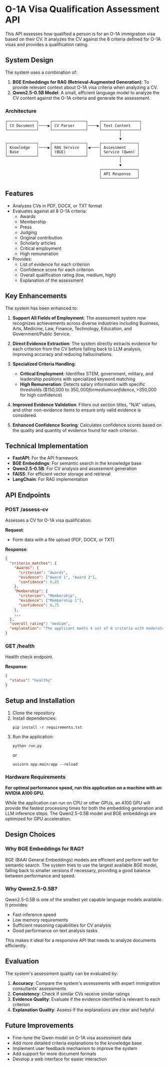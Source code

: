 # O-1A Visa Qualification Assessment API

This API assesses how qualified a person is for an O-1A immigration visa based on their CV. It analyzes the CV against the 8 criteria defined for O-1A visas and provides a qualification rating.

## System Design

The system uses a combination of:

1. **BGE Embeddings for RAG (Retrieval-Augmented Generation)**: To provide relevant context about O-1A visa criteria when analyzing a CV.
2. **Qwen2.5-0.5B Model**: A small, efficient language model to analyze the CV content against the O-1A criteria and generate the assessment.

### Architecture

```
┌─────────────┐     ┌───────────────┐     ┌─────────────────┐
│ CV Document │────▶│ CV Parser     │────▶│ Text Content    │
└─────────────┘     └───────────────┘     └────────┬────────┘
                                                   │
                                                   ▼
┌─────────────┐     ┌───────────────┐     ┌────────────────┐
│ Knowledge   │────▶│ RAG Service   │◀────│ Assessment     │
│ Base        │     │ (BGE)         │     │ Service (Qwen) │
└─────────────┘     └───────────────┘     └────────┬───────┘
                                                   │
                                                   ▼
                                          ┌────────────────┐
                                          │ API Response   │
                                          └────────────────┘
```

## Features

- Analyzes CVs in PDF, DOCX, or TXT format
- Evaluates against all 8 O-1A criteria:
  - Awards
  - Membership
  - Press
  - Judging
  - Original contribution
  - Scholarly articles
  - Critical employment
  - High remuneration
- Provides:
  - List of evidence for each criterion
  - Confidence score for each criterion
  - Overall qualification rating (low, medium, high)
  - Explanation of the assessment

## Key Enhancements

The system has been enhanced to:

1. **Support All Fields of Employment**: The assessment system now recognizes achievements across diverse industries including Business, Arts, Medicine, Law, Finance, Technology, Education, and Government/Public Service.

2. **Direct Evidence Extraction**: The system directly extracts evidence for each criterion from the CV before falling back to LLM analysis, improving accuracy and reducing hallucinations.

3. **Specialized Criteria Handling**:
   - **Critical Employment**: Identifies STEM, government, military, and leadership positions with specialized keyword matching
   - **High Remuneration**: Detects salary information with specific thresholds ($150,000 to $350,000 for medium confidence, >$350,000 for high confidence)

4. **Improved Evidence Validation**: Filters out section titles, "N/A" values, and other non-evidence items to ensure only valid evidence is considered.

5. **Enhanced Confidence Scoring**: Calculates confidence scores based on the quality and quantity of evidence found for each criterion.

## Technical Implementation

- **FastAPI**: For the API framework
- **BGE Embeddings**: For semantic search in the knowledge base
- **Qwen2.5-0.5B**: For CV analysis and assessment generation
- **FAISS**: For efficient vector storage and retrieval
- **LangChain**: For RAG implementation

## API Endpoints

### POST /assess-cv

Assesses a CV for O-1A visa qualification.

**Request**:

- Form data with a file upload (PDF, DOCX, or TXT)

**Response**:

```json
{
  "criteria_matches": {
    "Awards": {
      "criterion": "Awards",
      "evidence": ["Award 1", "Award 2"],
      "confidence": 0.85
    },
    "Membership": {
      "criterion": "Membership",
      "evidence": ["Membership 1"],
      "confidence": 0.75
    },
    ...
  },
  "overall_rating": "medium",
  "explanation": "The applicant meets 4 out of 8 criteria with moderate confidence..."
}
```

### GET /health

Health check endpoint.

**Response**:

```json
{
  "status": "healthy"
}
```

## Setup and Installation

1. Clone the repository
2. Install dependencies:
   ```
   pip install -r requirements.txt
   ```
3. Run the application:
   ```
   python run.py
   ```
   or
   ```
   uvicorn app.main:app --reload
   ```

### Hardware Requirements

**For optimal performance speed, run this application on a machine with an NVIDIA A100 GPU.**

While the application can run on CPU or other GPUs, an A100 GPU will provide the fastest processing times for both the embedding generation and LLM inference steps. The Qwen2.5-0.5B model and BGE embeddings are optimized for GPU acceleration.

## Design Choices

### Why BGE Embeddings for RAG?

BGE (BAAI General Embeddings) models are efficient and perform well for semantic search. The system tries to use the largest available BGE model, falling back to smaller versions if necessary, providing a good balance between performance and speed.

### Why Qwen2.5-0.5B?

Qwen2.5-0.5B is one of the smallest yet capable language models available. It provides:

- Fast inference speed
- Low memory requirements
- Sufficient reasoning capabilities for CV analysis
- Good performance on text analysis tasks

This makes it ideal for a responsive API that needs to analyze documents efficiently.

## Evaluation

The system's assessment quality can be evaluated by:

1. **Accuracy**: Compare the system's assessments with expert immigration consultants' assessments
2. **Consistency**: Check if similar CVs receive similar ratings
3. **Evidence Quality**: Evaluate if the evidence identified is relevant to each criterion
4. **Explanation Quality**: Assess if the explanations are clear and helpful

## Future Improvements

- Fine-tune the Qwen model on O-1A visa assessment data
- Add more detailed criteria explanations to the knowledge base
- Implement user feedback mechanism to improve the system
- Add support for more document formats
- Develop a web interface for easier interaction
